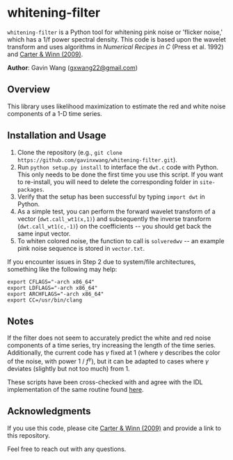 # whitening-filter

`whitening-filter` is a Python tool for whitening pink noise or 'flicker noise,' which has a 1/f power spectral density. This code is based upon the wavelet transform and uses algorithms in *Numerical Recipes in C* (Press et al. 1992) and [Carter & Winn (2009)](https://ui.adsabs.harvard.edu/abs/2009ApJ...704...51C/abstract). 

**Author**: Gavin Wang ([gxwang22@gmail.com](gxwang22@gmail.com))

## Overview

This library uses likelihood maximization to estimate the red and white noise components of a 1-D time series. 

## Installation and Usage

1. Clone the repository (e.g., `git clone https://github.com/gavinxwang/whitening-filter.git`).
2. Run `python setup.py install` to interface the `dwt.c` code with Python. This only needs to be done the first time you use this script. If you want to re-install, you will need to delete the corresponding folder in `site-packages`.
3. Verify that the setup has been successful by typing `import dwt` in Python.
4. As a simple test, you can perform the forward wavelet transform of a vector (`dwt.call_wt1(x,1)`) and subsequently the inverse transform (`dwt.call_wt1(c,-1)`) on the coefficients -- you should get back the same input vector.
5. To whiten colored noise, the function to call is `solveredwv` -- an example pink noise sequence is stored in `vector.txt`.

If you encounter issues in Step 2 due to system/file architectures, something like the following may help: 
```
export CFLAGS="-arch x86_64"
export LDFLAGS="-arch x86_64"
export ARCHFLAGS="-arch x86_64"
export CC=/usr/bin/clang
```

## Notes

If the filter does not seem to accurately predict the white and red noise components of a time series, try increasing the length of the time series. Additionally, the current code has $\gamma$ fixed at 1 (where $\gamma$ describes the color of the noise, with power 1 / $f^\gamma$), but it can be adapted to cases where $\gamma$ deviates (slightly but not too much) from 1. 

These scripts have been cross-checked with and agree with the IDL implementation of the same routine found [here](https://github.com/zgazak/TAP/tree/master/extra_pro/carter_winn_wavelets).

## Acknowledgments

If you use this code, please cite [Carter & Winn (2009)](https://ui.adsabs.harvard.edu/abs/2009ApJ...704...51C/abstract) and provide a link to this repository.

Feel free to reach out with any questions.
